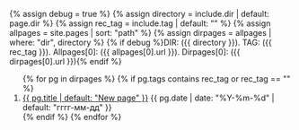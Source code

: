 {% assign debug = true %}
{% assign directory = include.dir | default: page.dir %}
{% assign rec_tag = include.tag | default: "" %}
{% assign allpages = site.pages | sort: "path" %}
{% assign dirpages = allpages | where: "dir",  directory %}
{% if debug %}DIR: ({{ directory }}). TAG: ({{ rec_tag }}). Allpages[0]: ({{ allpages[0].url }}). Dirpages[0]: ({{ dirpages[0].url }}){% endif %}
<ol reversed id="navigation">
{% for pg in dirpages %}
{% if pg.tags contains rec_tag or rec_tag == "" %}
<li><a href="{{ pg.url | prepend: site.baseurl }}">{{ pg.title | default: "New page" }}</a> 
<time class="shaded">{{ pg.date | date: "%Y-%m-%d" | default: "гггг-мм-дд" }}</time></li>
{% endif %}
{% endfor %}
</ol>
